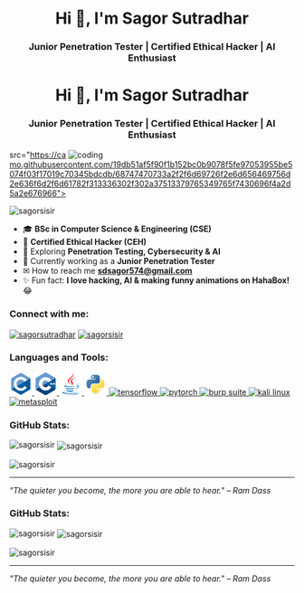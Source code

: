 <h1 align="center">Hi 👋, I'm Sagor Sutradhar</h1>
<h3 align="center">Junior Penetration Tester | Certified Ethical Hacker | AI Enthusiast</h3>
<h1 align="center">Hi 👋, I'm Sagor Sutradhar</h1>
<h3 align="center">Junior Penetration Tester | Certified Ethical Hacker | AI Enthusiast</h3>

<img align="right" alt="coding" width="400" src="CURRENT_IMAGE_URL"> src="https://camo.githubusercontent.com/19db51af5f90f1b152bc0b9078f5fe97053955be5074f03f17019c70345bdcdb/68747470733a2f2f6d69726f2e6d656469756d2e636f6d2f6d61782f313336302f302a37513379765349765f7430696f4a2d5a2e676966">
<p align="left"> <img src="https://komarev.com/ghpvc/?username=sagorsisir&label=Profile%20views&color=0e75b6&style=flat" alt="sagorsisir" /> </p>

- 🎓 **BSc in Computer Science & Engineering (CSE)**
- 📝 **Certified Ethical Hacker (CEH)**
- 🔎 Exploring **Penetration Testing, Cybersecurity & AI**
- 💪 Currently working as a **Junior Penetration Tester**
- ✉ How to reach me **sdsagor574@gmail.com**
- ✨ Fun fact: **I love hacking, AI & making funny animations on HahaBox!** 😂

<h3 align="left">Connect with me:</h3>
<p align="left">
<a href="https://fb.com/sagorsutradhar" target="blank"><img align="center" src="https://raw.githubusercontent.com/rahuldkjain/github-profile-readme-generator/master/src/images/icons/Social/facebook.svg" alt="sagorsutradhar" height="30" width="40" /></a>
<a href="https://instagram.com/sagorsisir" target="blank"><img align="center" src="https://raw.githubusercontent.com/rahuldkjain/github-profile-readme-generator/master/src/images/icons/Social/instagram.svg" alt="sagorsisir" height="30" width="40" /></a>
</p>

<h3 align="left">Languages and Tools:</h3>
<p align="left"> 
<a href="https://www.cprogramming.com/" target="_blank" rel="noreferrer"> <img src="https://raw.githubusercontent.com/devicons/devicon/master/icons/c/c-original.svg" alt="c" width="40" height="40"/> </a> 
<a href="https://www.w3schools.com/cpp/" target="_blank" rel="noreferrer"> <img src="https://raw.githubusercontent.com/devicons/devicon/master/icons/cplusplus/cplusplus-original.svg" alt="cplusplus" width="40" height="40"/> </a> 
<a href="https://www.java.com" target="_blank" rel="noreferrer"> <img src="https://raw.githubusercontent.com/devicons/devicon/master/icons/java/java-original.svg" alt="java" width="40" height="40"/> </a> 
<a href="https://www.python.org" target="_blank" rel="noreferrer"> <img src="https://raw.githubusercontent.com/devicons/devicon/master/icons/python/python-original.svg" alt="python" width="40" height="40"/> </a> 
<a href="https://www.tensorflow.org" target="_blank" rel="noreferrer"> <img src="https://upload.wikimedia.org/wikipedia/commons/2/2d/Tensorflow_logo.svg" alt="tensorflow" width="40" height="40"/> </a>
<a href="https://pytorch.org/" target="_blank" rel="noreferrer"> <img src="https://upload.wikimedia.org/wikipedia/commons/1/10/PyTorch_logo_icon.svg" alt="pytorch" width="40" height="40"/> </a>
<a href="https://portswigger.net/burp" target="_blank" rel="noreferrer"> <img src="https://upload.wikimedia.org/wikipedia/commons/8/8b/Burp_suite_logo.svg" alt="burp suite" width="40" height="40"/> </a>
<a href="https://www.kali.org/" target="_blank" rel="noreferrer"> <img src="https://upload.wikimedia.org/wikipedia/commons/2/2a/Kali-dragon-icon.svg" alt="kali linux" width="40" height="40"/> </a>
<a href="https://www.metasploit.com/" target="_blank" rel="noreferrer"> <img src="https://upload.wikimedia.org/wikipedia/commons/1/19/Metasploit_logo.svg" alt="metasploit" width="40" height="40"/> </a>
</p>

<h3 align="left">GitHub Stats:</h3>
<p><img align="left" src="https://github-readme-stats.vercel.app/api/top-langs?username=sagorsisir&show_icons=true&locale=en&layout=compact" alt="sagorsisir" /></p>
<p>&nbsp;<img align="center" src="https://github-readme-stats.vercel.app/api?username=sagorsisir&show_icons=true&locale=en" alt="sagorsisir" /></p>
<p><img align="center" src="https://github-readme-streak-stats.herokuapp.com/?user=sagorsisir&" alt="sagorsisir" /></p>

---
_"The quieter you become, the more you are able to hear." – Ram Dass_
</p>

<h3 align="left">GitHub Stats:</h3>
<p><img align="left" src="https://github-readme-stats.vercel.app/api/top-langs?username=sagorsisir&show_icons=true&locale=en&layout=compact" alt="sagorsisir" /></p>
<p>&nbsp;<img align="center" src="https://github-readme-stats.vercel.app/api?username=sagorsisir&show_icons=true&locale=en" alt="sagorsisir" /></p>
<p><img align="center" src="https://github-readme-streak-stats.herokuapp.com/?user=sagorsisir&" alt="sagorsisir" /></p>

---
_"The quieter you become, the more you are able to hear." – Ram Dass_
